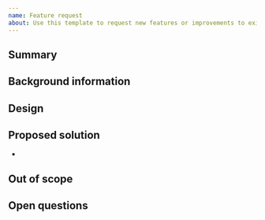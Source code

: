```yaml
---
name: Feature request
about: Use this template to request new features or improvements to existing features.
---
```


## Summary

<!-- Provide a one-sentence summary of the requested change. -->

## Background information

<!-- Provide any relevant context to explain why and in what scenario(s) is this feature needed. -->

## Design

<!-- Provide screenshots and a link to any relevant designs. -->

## Proposed solution

<!-- Give a detailed list of requirements that describe the feature proposal. -->

- 

## Out of scope

<!-- Optional: Mention what changes are out of scope for this feature request. Link to related issues here. -->

## Open questions

<!--Optional: Include open questions, can be removed if there are no questions. -->
